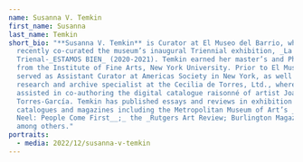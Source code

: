 ```yaml
---
name: Susanna V. Temkin
first_name: Susanna
last_name: Temkin
short_bio: "**Susanna V. Temkin** is Curator at El Museo del Barrio, where she
  recently co-curated the museum’s inaugural Triennial exhibition, _La
  Trienal-_ESTAMOS BIEN_ (2020-2021). Temkin earned her master’s and PhD degrees
  from the Institute of Fine Arts, New York University. Prior to El Museo, she
  served as Assistant Curator at Americas Society in New York, as well as the
  research and archive specialist at the Cecilia de Torres, Ltd., where she
  assisted in co-authoring the digital catalogue raisonné of artist Joaquín
  Torres-García. Temkin has published essays and reviews in exhibition
  catalogues and magazines including the Metropolitan Museum of Art’s _Alice
  Neel: People Come First__;_ the _Rutgers Art Review; Burlington Magazine;_
  among others."
portraits:
  - media: 2022/12/susanna-v-temkin
---
```

